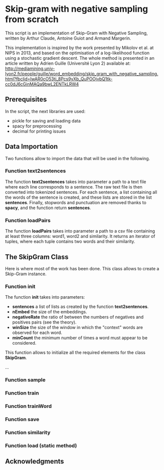 # Skip-gram with negative sampling from scratch 

This script is an implementation of Skip-Gram with Negative Sampling, written by Arthur Claude, 
Antoine Guiot and Armand Margerin.

This implementation is inspired by the work presented by Mikolov et al. at NIPS in 2013, 
and based on the optimisation of a log-likelihood function using a stochastic gradient descent. 
The whole method is presented in an article written by Adrien Guille (Université Lyon 2) available at:
http://mediamining.univ-lyon2.fr/people/guille/word_embedding/skip_gram_with_negative_sampling.html?fbclid=IwAR0cO53tj_8Pcs9yXb_QuPOOjvbQ1tk-cc0dJ6cGinMAQa9bwL2ENTkLRW4

## Prerequisites

In the script, the next libraries are used:
- pickle for saving and loading data
- spacy for preprocessing
- decimal for printing issues


## Data Importation

Two functions allow to import the data that will be used in the following.

### Function text2sentences
The function **text2sentences** takes into parameter a path to a text file where each line corresponds to a sentence.
The raw text file is then converted into tokenized sentences.
For each sentence, a list containing all the words of the sentence is created, and these lists are stored in the list **sentences**. 
Finally, stopwords and punctuation are removed thanks to **spacy**, and the function return **sentences**.

### Function loadPairs
The function **loadPairs** takes into parameter a path to a csv file containing at 
least three columns: word1, word2 and similarity. 
It returns an iterator of tuples, where each tuple contains two words and their similarity.

## The SkipGram Class

Here is where most of the work has been done. This class allows to create a Skip-Gram instance.

### Function __init__
The function **__init__** takes into parameters:
- **sentences** a list of lists as created by the function **text2sentences**.
- **nEmbed** the size of the embeddings.
- **negativeRate** the ratio of between the numbers of negatives and positives pairs (see the theory).
- **winSize** the size of the window in which the "context" words are observed for each word. 
- **minCount** the minimum number of times a word must appear to be considered. 

This function allows to initialize all the required elements for the class **SkipGram**.

...

### Function sample

### Function train

### Function trainWord

### Function save

### Function similarity

### Function load (static method)



## Acknowledgments

